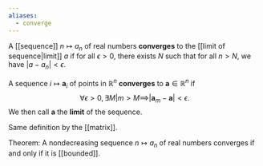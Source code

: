 ```yaml
---
aliases:
  - converge
---
```


A [[sequence]] $n\mapsto a_n$ of real numbers **converges** to the [[limit of sequence|limit]] $a$ if for all $\epsilon \gt 0$, there exists $N$ such that for all $n\gt N$, we have $|a-a_n|\lt\epsilon$.

A sequence $i\mapsto\mathbf{a}_i$ of points in $\mathbb{R}^n$ **converges** to $\mathbf{a}\in\mathbb{R}^n$ if $$\forall\epsilon\gt0,\exists M|m\gt M\implies|\mathbf{a}_m-\mathbf{a}|\lt\epsilon.$$We then call $\mathbf{a}$ the **limit** of the sequence.

Same definition by the [[matrix]].

Theorem:
A nondecreasing sequence $n\mapsto a_n$ of real numbers converges if and only if it is [[bounded]].